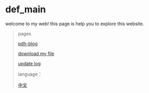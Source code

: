 # **def_main**
welcome to my web!
this page is help you to explore this website.
>pages
>
>[pdh-blog](/blog "my blog!!!!")
>
>[download my file](/download "download pages")
>
>[update log](/update.log)
>
>language：
>
>[中文](/zhcn "中文！")
